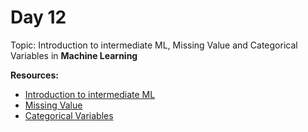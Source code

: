 <h1>Day 12</h1>

Topic: Introduction to intermediate ML, Missing Value and Categorical Variables  in <b>Machine Learning</b> 

**Resources:**
- <a href="https://www.kaggle.com/alexisbcook/introduction?utm_medium=email&utm_source=gamma&utm_campaign=thirty-days-of-ml&utm_content=day-12"> Introduction to intermediate ML </a>
- <a href="https://www.kaggle.com/alexisbcook/missing-values?utm_medium=email&utm_source=gamma&utm_campaign=thirty-days-of-ml&utm_content=day-12"> Missing Value </a>
- <a href="https://www.kaggle.com/alexisbcook/categorical-variables?utm_medium=email&utm_source=gamma&utm_campaign=thirty-days-of-ml&utm_content=day-12"> Categorical Variables </a>

